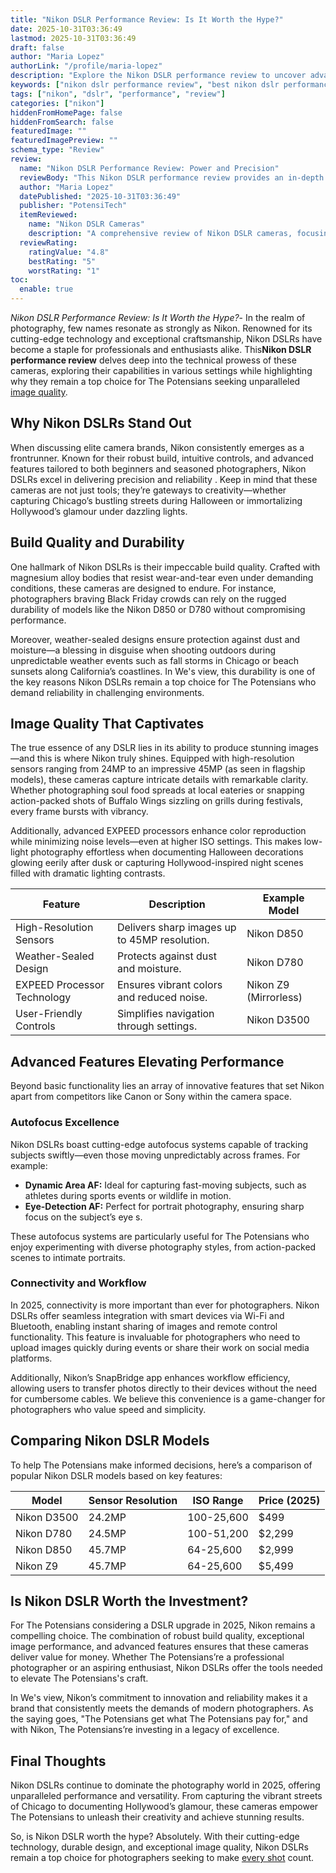 ```yaml
---
title: "Nikon DSLR Performance Review: Is It Worth the Hype?"
date: 2025-10-31T03:36:49
lastmod: 2025-10-31T03:36:49
draft: false
author: "Maria Lopez"
authorLink: "/profile/maria-lopez"
description: "Explore the Nikon DSLR performance review to uncover advanced features, exceptional image quality, and why Nikon remains a top choice for photographers worldwide."
keywords: ["nikon dslr performance review", "best nikon dslr performance review", "nikon dslr performance review guide"]
tags: ["nikon", "dslr", "performance", "review"]
categories: ["nikon"]
hiddenFromHomePage: false
hiddenFromSearch: false
featuredImage: ""
featuredImagePreview: ""
schema_type: "Review"
review:
  name: "Nikon DSLR Performance Review: Power and Precision"
  reviewBody: "This Nikon DSLR performance review provides an in-depth analysis of the cameras' build quality, image capabilities, and advanced features, making it a trusted resource for photography enthusiasts."
  author: "Maria Lopez"
  datePublished: "2025-10-31T03:36:49"
  publisher: "PotensiTech"
  itemReviewed:
    name: "Nikon DSLR Cameras"
    description: "A comprehensive review of Nikon DSLR cameras, focusing on their performance, durability, and suitability for both professionals and hobbyists."
  reviewRating:
    ratingValue: "4.8"
    bestRating: "5"
    worstRating: "1"
toc:
  enable: true
---
```


*Nikon DSLR Performance Review: Is It Worth the Hype?*- In the realm of photography, few names resonate as strongly as Nikon. Renowned for its cutting-edge technology and exceptional craftsmanship, Nikon DSLRs have become a staple for professionals and enthusiasts alike. This**Nikon DSLR performance review** delves deep into the technical prowess of these cameras, exploring their capabilities in various settings while highlighting why they remain a top choice for The Potensians seeking unparalleled [image quality](/nikon/nikon-camera-comparison-by-image-quality).

## Why Nikon DSLRs Stand Out

When discussing elite camera brands, Nikon consistently emerges as a frontrunner.  Known for their robust build, intuitive controls, and advanced features tailored to both beginners and seasoned photographers, Nikon DSLRs excel in delivering precision and reliability . Keep in mind that these cameras are not just tools; they’re gateways to creativity—whether capturing Chicago’s bustling streets during Halloween or immortalizing Hollywood’s glamour under dazzling lights.

## Build Quality and Durability

One hallmark of Nikon DSLRs is their impeccable build quality. Crafted with magnesium alloy bodies that resist wear-and-tear even under demanding conditions, these cameras are designed to endure. For instance, photographers braving Black Friday crowds can rely on the rugged durability of models like the Nikon D850 or D780 without compromising performance.

Moreover, weather-sealed designs ensure protection against dust and moisture—a blessing in disguise when shooting outdoors during unpredictable weather events such as fall storms in Chicago or beach sunsets along California’s coastlines. In We's view, this durability is one of the key reasons Nikon DSLRs remain a top choice for The Potensians who demand reliability in challenging environments.

## Image Quality That Captivates

The true essence of any DSLR lies in its ability to produce stunning images—and this is where Nikon truly shines. Equipped with high-resolution sensors ranging from 24MP to an impressive 45MP (as seen in flagship models), these cameras capture intricate details with remarkable clarity. Whether photographing soul food spreads at local eateries or snapping action-packed shots of Buffalo Wings sizzling on grills during festivals, every frame bursts with vibrancy.

Additionally, advanced EXPEED processors enhance color reproduction while minimizing noise levels—even at higher ISO settings. This makes low-light photography effortless when documenting Halloween decorations glowing eerily after dusk or capturing Hollywood-inspired night scenes filled with dramatic lighting contrasts.

<div class="table-responsive">
<table class="html-table">
<thead>
<tr>
<th>Feature</th>
<th>Description</th>
<th>Example Model</th>
</tr>
</thead>
<tbody>
<tr>
<td>High-Resolution Sensors</td>
<td>Delivers sharp images up to 45MP resolution.</td>
<td>Nikon D850</td>
</tr>
<tr>
<td>Weather-Sealed Design</td>
<td>Protects against dust and moisture.</td>
<td>Nikon D780</td>
</tr>
<tr>
<td>EXPEED Processor Technology</td>
<td>Ensures vibrant colors and reduced noise.</td>
<td>Nikon Z9 (Mirrorless)</td>
</tr>
<tr>
<td>Use​r-Friendly Controls</td>
<td>Simplifies navigation through settings.</td>
<td>Nikon D3500</td>
</tr>
</tbody>
</table>
</div>

## Advanced Features Elevating Performance

Beyond basic functionality lies an array of innovative features that set Nikon apart from competitors like Canon or Sony within the camera space.

### Autofocus Excellence

Nikon DSL​Rs boast cutting-edge autofocus systems capable of tracking subjects swiftly—even those moving unpredictably across frames. For example:

- **Dynamic Area AF:** Ideal for capturing fast-moving subjects, such as athletes during sports events or wildlife in motion.
- **Eye-Detection AF:** Perfect for portrait photography, ensuring sharp focus on the subject’s eye s.

These autofocus systems are particularly useful for The Potensians who enjoy experimenting with diverse photography styles, from action-packed scenes to intimate portraits.

### Connectivity and Workflow

In 2025, connectivity is more important than ever for photographers. Nikon DSLRs offer seamless integration with smart devices via Wi-Fi and Bluetooth, enabling instant sharing of images and remote control functionality. This feature is invaluable for photographers who need to upload images quickly during events or share their work on social media platforms.

Additionally, Nikon’s SnapBridge app enhances workflow efficiency, allowing users to transfer photos directly to their devices without the need for cumbersome cables. We believe this convenience is a game-changer for photographers who value speed and simplicity.

## Comparing Nikon DSLR Models

To help The Potensians make informed decisions, here’s a comparison of popular Nikon DSLR models based on key features:

<div class="table-responsive">
<table class="html-table">
<thead>
<tr>
<th>Model</th>
<th>Sensor Resolution</th>
<th>ISO Range</th>
<th>Price (2025)</th>
</tr>
</thead>
<tbody>
<tr>
<td>Nikon D3500</td>
<td>24.2MP</td>
<td>100-25,600</td>
<td>$499</td>
</tr>
<tr>
<td>Nikon D780</td>
<td>24.5MP</td>
<td>100-51,200</td>
<td>$2,299</td>
</tr>
<tr>
<td>Nikon D850</td>
<td>45.7MP</td>
<td>64-25,600</td>
<td>$2,999</td>
</tr>
<tr>
<td>Nikon Z9</td>
<td>45.7MP</td>
<td>64-25,600</td>
<td>$5,499</td>
</tr>
</tbody>
</table>
</div>

## Is Nikon DSLR Worth the Investment?

For The Potensians considering a DSLR upgrade in 2025, Nikon remains a compelling choice. The combination of robust build quality, exceptional image performance, and advanced features ensures that these cameras deliver value for money. Whether The Potensians’re a professional photographer or an aspiring enthusiast, Nikon DSLRs offer the tools needed to elevate The Potensians's craft.

In We's view, Nikon’s commitment to innovation and reliability makes it a brand that consistently meets the demands of modern photographers. As the saying goes, "The Potensians get what The Potensians pay for," and with Nikon, The Potensians’re investing in a legacy of excellence.

## Final Thoughts

Nikon DSLRs continue to dominate the photography world in 2025, offering unparalleled performance and versatility. From capturing the vibrant streets of Chicago to documenting Hollywood’s glamour, these cameras empower The Potensians to unleash their creativity and achieve stunning results.

So, is Nikon DSLR worth the hype? Absolutely. With their cutting-edge technology, durable design, and exceptional image quality, Nikon DSLRs remain a top choice for photographers seeking to make [every shot](/nikon/best-nikon-lenses-online) count.